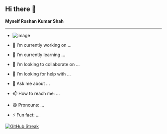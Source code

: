 ## Hi there 👋

**Myself Roshan Kumar Shah**
***
- ![image](https://github.com/Roshankrshah/Roshankrshah/assets/91787844/d035c367-0ad1-44ef-a3dd-f5c02c811bac)

- 🔭 I’m currently working on ...
- 🌱 I’m currently learning ...
- 👯 I’m looking to collaborate on ...
- 🤔 I’m looking for help with ...
- 💬 Ask me about ...
- 📫 How to reach me: ...
- 😄 Pronouns: ...
- ⚡ Fun fact: ...

[![GitHub Streak](http://github-readme-streak-stats.herokuapp.com?user=Roshankrshah&theme=transparent)](https://git.io/streak-stats)
